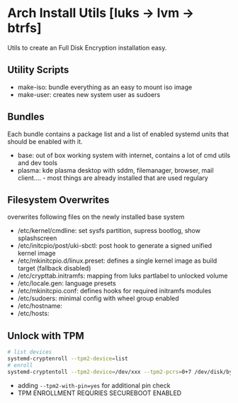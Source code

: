# Arch Install Utils [luks -> lvm -> btrfs]
Utils to create an Full Disk Encryption installation easy.

## Utility Scripts
- make-iso: bundle everything as an easy to mount iso image
- make-user: creates new system user as sudoers

## Bundles
Each bundle contains a package list and a list of enabled systemd units that should be enabled with it.
- base: out of box working system with internet, contains a lot of cmd utils and dev tools
- plasma: kde plasma desktop with sddm, filemanager, browser, mail client.... - most things are already installed that are used regulary

## Filesystem Overwrites
overwrites following files on the newly installed base system
- /etc/kernel/cmdline: set sysfs partition, supress bootlog, show splashscreen
- /etc/initcpio/post/uki-sbctl: post hook to generate a signed unified kernel image
- /etc/mkinitcpio.d/linux.preset: defines a single kernel image as build target (fallback disabled)
- /etc/crypttab.initramfs: mapping from luks partlabel to unlocked volume
- /etc/locale.gen: language presets
- /etc/mkinitcpio.conf: defines hooks for required initramfs modules
- /etc/sudoers: minimal config with wheel group enabled
- /etc/hostname:
- /etc/hosts: 

## Unlock with TPM

```bash
# list devices
systemd-cryptenroll --tpm2-device=list
# enroll
systemd-cryptentoll --tpm2-device=/dev/xxx --tpm2-pcrs=0+7 /dev/disk/by-partlabel/xx-cryptsys
```
- adding `--tpm2-with-pin=yes` for additional pin check
- TPM ENROLLMENT REQURIES SECUREBOOT ENABLED

